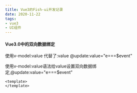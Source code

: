 ```yaml
---
title: Vue3的Fish-ui开发记录
date: 2020-11-22
tags:
- vue3
- UI组件
---
```


#### Vue3.0中的双向数据绑定

使用v-model:value 代替了:value @update:value="e===$event"

使用v-model:value语法给value设置双向数据绑定,@update:value="e===$event"

```vue
<template>
</template>

```
